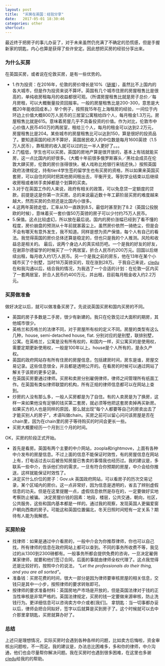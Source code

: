 ```yaml
---
layout: post
title:  "买房在英国：经验分享"
date:   2017-05-01 18:30:46
categories: other
shortcut:
---
```

最近终于把房子的事儿办妥了，对于未来虽然仍充满了不确定的恐慌感，但是手握新家的钥匙，内心也算是获得了些许安定。因此想把买房的经验分享出来。
### 为什么买房
在英国买房，或者说在伦敦买房，是有一些优势的。
* 1.作为投资：在2016年，伦敦的房价增长是10%（[链接][sohu]），虽然比不上国内的各大城市，但是作为投资来说不算坏。英国有几个城市住房的房屋租售比是很高的，单纯收房租每月的收益都很可观。（所谓房屋租售比就是房子总价／每月房租，可以大概衡量投资回报率。一般的房屋租售比是200-300，意思是大概20年能收回成本。）举个例子，按照我15年在上海租房的经验，一间位于内环边上价值大概800万人民币的三居室公寓租给四个人，每月租金1.3万元。房屋租售比就是615。意味着房屋几乎不具备投资的价值。作为对比，伦敦市中心价值人民币450万的两居室，租给三个人，每月的租金可以达到2.2万元，房屋租售比是204。某些城市的房屋租售比可以达到150，算是很好的投资品了。要知道英国的经济不算好，英国居民收入的中位数是每月1600英镑（1.5万人民币），靠租房的收入就可以过的比一半人更好了。。。
* 2.门槛低，学生也可以买房。英国的房地产算是很开放的，基本上有钱就能买房，这一点比国内的好很多。（大概十年前很多俄罗斯寡头／黑社会成员在伦敦大肆买房，伦敦的房价涨得很快，被人戏称比抢银行来钱还快。）按照英国政府法律规定，持有tier4学生签的留学生也有买房的资格，所以如果来英国买套房，可以自住的同时把其他房间租出去，平衡开支。等到学业结束以后继续收房租或者转手卖掉都是个划算的买卖。
* 3.对于在英国工作的人来说，政府有相关的政策，可以免息贷一定额度的贷款，前提是这是你第一次买房。总的来说最近数十年工薪阶层买房的难度越来越大，然而买房的负担还是比国内小很多。
* 4.这两年英镑走低，汇率从10一直跌到8.5，最低时甚至到了8.2（英国公投脱欧的时候），意味着买一套价值50万英镑的房子可以少付约75万人民币。
* 5.保值。这点比较虚幻，所以放在最后说。国内的房价涨幅已经到了看不懂的程度，房价崩盘的预测从十年前就甚嚣尘上。虽然房价依然一骑绝尘，但是会不会有哪天有意外发生，我不知道。同样是想为资产保值，每个人有自己的看法。我觉得英国的房价总体还算是稳定的，但也只是我的个人推测。风险和收益总是相关的。
最后，说两个身边人的真实经历吧。一个是我的好友的好友，在谢菲尔德留学的时候买了一个两居室，折合人民币约200万元。回国以后继续出租，每月收入约1万人民币。另一个是我之前的房东，他在13年在某个小城市买了个别墅，当时18万英镑买的，现在涨到28万。
于我自己来说，[cledu][cledu]在和我沟通以后，结合我的情况，为我选了一个合适的计划：在伦敦一区内买了一套两居室，折合人民币约400万元，并出租，目前每月租金收入约2.2万元。
### 买房做准备
做好决定以后，就可以做准备买房了。先说说英国买房和国内买房的不同。
* 英国的房子多数是二手房，很少有新建的。我只在伦敦见过大面积的期房，其他城市很少。
* 英格兰和苏格兰的法律不同，对于房屋所有权的定义不同。房屋的类型有这么几种，house, semi-detached house, flat. 分别对应的是别墅，联排别墅，公寓。在英格兰，公寓是没有所有权的，和国内一样，买公寓买的是使用权，需要定期更新使用权，一般是100年以上。house是个人所有的，是永久产权。
* 英国的政府网站存有所有住房的房屋信息，包括建房时间，房东是谁，房屋交易记录。这些信息很全，并且都是透明公开的。在看房的时候可以通过网站了解关于该房的更多记录。
* 在英国买房要通过律师。买房和卖房分别雇佣律师，律师之间管理所有纸面工作。在英国有类似律师联盟的机构，所有正规的律师信息都可以在网站上查到。
* 炒房的人没有那么多，一般人买房都是为了自住。有的人卖房是为了换房，这样一来如果他没有足够的钱买第二套房，就必须等他把这套房卖掉再买新房。如果买方的人也是同样的原因，那么就出现“每个人都要等自己的房卖出去了才能买别人的房子”，术语叫做chain。买房之前可以留心问问该房屋是否在chain里，因为在chain里的房子等待购买的时间会更长一些。
* 买房大概要经历一个月到三个月的时间。

OK，买房的阶段正式开始。
* 首先是看房。英国有两个主要的中介网站，zoopla和rightmove，上面有各种中介发布的房屋信息。不过上面的信息不能保证时效性，有的房屋信息在网站上有，打电话过去以后被告知房屋已售卖的事情我也经历过。我的建议是，多联系一些中介，告诉他们你的需求，一旦有符合你预期的房屋，中介会给你推送，这样就能保证时效性了。
* 决定买什么价位的房子：Gov.uk 英国政府网站，可以看房子的历次交易记录，某个区域内的房价。这一点非常好，因为信息是透明的，省去了辨别虚假信息的功夫。但是在这里提醒一点，虚假信息依然是存在的，一定要做好实地考察防止被骗。
决定房屋价钱的因素：地段，楼层，公共交通，朝向，社区，公共服务，这些和国内基本都是一样的。通过我的观察，发现英国人更偏爱窗户朝向西南的房子。可能这和英国位置偏北，冬天日照时间短有一定关系？期待有人能为我解惑。
### 买房阶段
* 找律师：如果是通过中介看房的，一般中介会为你推荐律师，你也可以自己找，所有律师的信息在政府网站上都可以查到。不同的事务所收费不等，我见过的从1300到2300磅都有。一般事务所都会提供免费的咨询，一旦决定雇佣某家律师，就要和他们签订合同，后面的事就由律师全权代理了。这点我觉得还是比较好的，按照中介的说法， _"Let the professionals do their thing, and you are all sorted"_。
* 准备钱：买房花费的时间，很大一部分是因为律师要审核房屋的相关信息，交钱只是其中一小步，按照律师的要求转账即可。
* 按律师的要求准备材料：英国房地产市场是开放的，但是英国法律对于钱的正当性审核是非常严格的。英国法律规定，买房的钱一定要做来源审核，防止洗钱行为。更详细信息可以咨询卖方中介或者[我们]。
拿钥匙：当一切事都办妥以后，律师会把合同拟好，签字以后就算是买到房子了。这个时候就可以去中介那里拿钥匙，买房就算办好了。
### 总结
上述只是理想情况，实际买房时会遇到各种各样的问题，比如卖方后悔啦，资金审核出问题啦，不一而足。我的建议是，办法总比困难多，多和你的律师，中介沟通，他们也会尽量帮你解决问题。我在买房时也遇到很多困难，在这里也多谢[cledu][cledu]给我的的帮助。


[sohu]: https://m.sohu.com/n/479150074/?wscrid=95360_8
[cledu]: http://www.cledu.co.uk/